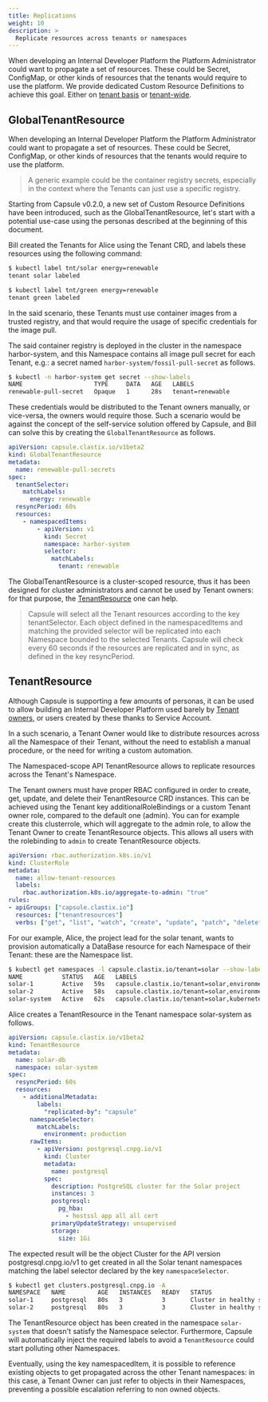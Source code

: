 ```yaml
---
title: Replications
weight: 10
description: >
  Replicate resources across tenants or namespaces
---
```


When developing an Internal Developer Platform the Platform Administrator could want to propagate a set of resources. These could be Secret, ConfigMap, or other kinds of resources that the tenants would require to use the platform. We provide dedicated Custom Resource Definitions to achieve this goal. Either on [tenant basis](#tenantresource) or [tenant-wide](#globaltenantresource).

## GlobalTenantResource

When developing an Internal Developer Platform the Platform Administrator could want to propagate a set of resources. These could be Secret, ConfigMap, or other kinds of resources that the tenants would require to use the platform.

 > A generic example could be the container registry secrets, especially in the context where the Tenants can just use a specific registry.

Starting from Capsule v0.2.0, a new set of Custom Resource Definitions have been introduced, such as the GlobalTenantResource, let's start with a potential use-case using the personas described at the beginning of this document.

Bill created the Tenants for Alice using the Tenant CRD, and labels these resources using the following command:

```bash
$ kubectl label tnt/solar energy=renewable
tenant solar labeled

$ kubectl label tnt/green energy=renewable
tenant green labeled
```

In the said scenario, these Tenants must use container images from a trusted registry, and that would require the usage of specific credentials for the image pull.

The said container registry is deployed in the cluster in the namespace harbor-system, and this Namespace contains all image pull secret for each Tenant, e.g.: a secret named `harbor-system/fossil-pull-secret` as follows.

```bash
$ kubectl -n harbor-system get secret --show-labels
NAME                    TYPE     DATA   AGE   LABELS
renewable-pull-secret   Opaque   1      28s   tenant=renewable
```

These credentials would be distributed to the Tenant owners manually, or vice-versa, the owners would require those. Such a scenario would be against the concept of the self-service solution offered by Capsule, and Bill can solve this by creating the `GlobalTenantResource` as follows.

```yaml
apiVersion: capsule.clastix.io/v1beta2
kind: GlobalTenantResource
metadata:
  name: renewable-pull-secrets
spec:
  tenantSelector:
    matchLabels:
      energy: renewable
  resyncPeriod: 60s
  resources:
    - namespacedItems:
        - apiVersion: v1
          kind: Secret
          namespace: harbor-system
          selector:
            matchLabels:
              tenant: renewable
```

The GlobalTenantResource is a cluster-scoped resource, thus it has been designed for cluster administrators and cannot be used by Tenant owners: for that purpose, the [TenantResource](#tenantresource) one can help.

> Capsule will select all the Tenant resources according to the key tenantSelector. Each object defined in the namespacedItems and matching the provided selector will be replicated into each Namespace bounded to the selected Tenants. Capsule will check every 60 seconds if the resources are replicated and in sync, as defined in the key resyncPeriod.

## TenantResource

Although Capsule is supporting a few amounts of personas, it can be used to allow building an Internal Developer Platform used barely by [Tenant owners](/docs/tenants/permissions#ownership), or users created by these thanks to Service Account.

In a such scenario, a Tenant Owner would like to distribute resources across all the Namespace of their Tenant, without the need to establish a manual procedure, or the need for writing a custom automation.

The Namespaced-scope API TenantResource allows to replicate resources across the Tenant's Namespace.

The Tenant owners must have proper RBAC configured in order to create, get, update, and delete their TenantResource CRD instances. This can be achieved using the Tenant key additionalRoleBindings or a custom Tenant owner role, compared to the default one (admin). You can for example create this clusterrole, which will aggregate to the admin role, to allow the Tenant Owner to create TenantResource objects. This allows all users with the rolebinding to `admin` to create TenantResource objects.

```yaml 
apiVersion: rbac.authorization.k8s.io/v1
kind: ClusterRole
metadata:
  name: allow-tenant-resources
  labels: 
    rbac.authorization.k8s.io/aggregate-to-admin: "true"
rules:
- apiGroups: ["capsule.clastix.io"]
  resources: ["tenantresources"]
  verbs: ["get", "list", "watch", "create", "update", "patch", "delete"]
```

For our example, Alice, the project lead for the solar tenant, wants to provision automatically a DataBase resource for each Namespace of their Tenant: these are the Namespace list.

```bash
$ kubectl get namespaces -l capsule.clastix.io/tenant=solar --show-labels
NAME           STATUS   AGE   LABELS
solar-1        Active   59s   capsule.clastix.io/tenant=solar,environment=production,kubernetes.io/metadata.name=solar-1,name=solar-1
solar-2        Active   58s   capsule.clastix.io/tenant=solar,environment=production,kubernetes.io/metadata.name=solar-2,name=solar-2
solar-system   Active   62s   capsule.clastix.io/tenant=solar,kubernetes.io/metadata.name=solar-system,name=solar-system
```

Alice creates a TenantResource in the Tenant namespace solar-system as follows.

```yaml
apiVersion: capsule.clastix.io/v1beta2
kind: TenantResource
metadata:
  name: solar-db
  namespace: solar-system
spec:
  resyncPeriod: 60s
  resources:
    - additionalMetadata:
        labels:
          "replicated-by": "capsule" 
      namespaceSelector:
        matchLabels:
          environment: production
      rawItems:
        - apiVersion: postgresql.cnpg.io/v1
          kind: Cluster
          metadata:
            name: postgresql
          spec:
            description: PostgreSQL cluster for the Solar project
            instances: 3
            postgresql:
              pg_hba:
                - hostssl app all all cert
            primaryUpdateStrategy: unsupervised
            storage:
              size: 1Gi
```

The expected result will be the object Cluster for the API version postgresql.cnpg.io/v1 to get created in all the Solar tenant namespaces matching the label selector declared by the key `namespaceSelector`.

```bash
$ kubectl get clusters.postgresql.cnpg.io -A
NAMESPACE   NAME         AGE   INSTANCES   READY   STATUS                     PRIMARY
solar-1     postgresql   80s   3           3       Cluster in healthy state   postgresql-1
solar-2     postgresql   80s   3           3       Cluster in healthy state   postgresql-1
```

The TenantResource object has been created in the namespace `solar-system` that doesn't satisfy the Namespace selector. Furthermore, Capsule will automatically inject the required labels to avoid a `TenantResource` could start polluting other Namespaces.

Eventually, using the key namespacedItem, it is possible to reference existing objects to get propagated across the other Tenant namespaces: in this case, a Tenant Owner can just refer to objects in their Namespaces, preventing a possible escalation referring to non owned objects.
